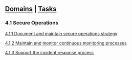 [Domains](../index.md) | [Tasks](index.md)
---
### 4.1 Secure Operations

[4.1.1 Document and maintain secure operations strategy](#411)

[4.1.2 Maintain and monitor continuous monitoring processes](#412)

[4.1.3 Support the incident response process](#413)
